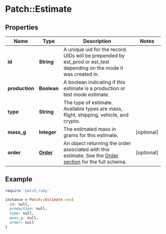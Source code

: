 # Patch::Estimate

## Properties

| Name | Type | Description | Notes |
| ---- | ---- | ----------- | ----- |
| **id** | **String** | A unique uid for the record. UIDs will be prepended by est_prod or est_test depending on the mode it was created in. |  |
| **production** | **Boolean** | A boolean indicating if this estimate is a production or test mode estimate. |  |
| **type** | **String** | The type of estimate. Available types are mass, flight, shipping, vehicle, and crypto. |  |
| **mass_g** | **Integer** | The estimated mass in grams for this estimate. | [optional] |
| **order** | [**Order**](Order.md) | An object returning the order associated with this estimate. See the [Order section](/?id&#x3D;orders) for the full schema. | [optional] |

## Example

```ruby
require 'patch_ruby'

instance = Patch::Estimate.new(
  id: null,
  production: null,
  type: null,
  mass_g: null,
  order: null
)
```

